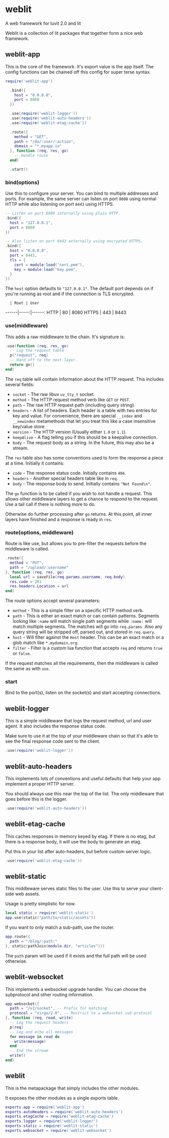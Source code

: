 # weblit

A web framework for luvit 2.0 and lit

Weblit is a collection of lit packages that together form a nice web framework.

## weblit-app

This is the core of the framework.  It's export value is the app itself.  The
config functions can be chained off this config for super terse syntax.

```lua
require('weblit-app')

  .bind({
    host = "0.0.0.0",
    port = 8080
  })

  .use(require('weblit-logger'))
  .use(require('weblit-auto-headers'))
  .use(require('weblit-etag-cache'))

  .route({
    method = "GET",
    path = "/do/:user/:action",
    domain = "*.myapp.io"
  }, function (req, res, go)
    -- Handle route
  end)

  .start()

```

### bind(options)

Use this to configure your server.  You can bind to multiple addresses and
ports. For example, the same server can listen on port `8080` using normal HTTP
while also listening on port `8443` using HTTPS.

```lua
-- Listen on port 8080 internally using plain HTTP.
.bind({
  host = "127.0.0.1",
  port = 8080
})

-- Also listen on port 8443 externally using encrypted HTTPS.
.bind({
  host = "0.0.0.0",
  port = 8443,
  tls = {
    cert = module:load("cert.pem"),
    key = module:load("key.pem",
  }
})
```

The `host` option defaults to `"127.0.0.1"`.  The default port depends on if
you're running as root and if the connection is TLS encrypted.

      | Root | User
------|-----:|------:
HTTP  | 80   | 8080
HTTPS | 443  | 8443


### use(middleware)

This adds a raw middleware to the chain.  It's signature is:

```lua
.use(function (req, res, go)
  -- Log the request table
  p("request", req)
  -- Hand off to the next layer.
  return go()
end)
```

The `req` table will contain information about the HTTP request.  This includes
several fields:

 - `socket` - The raw libuv `uv_tty_t` socket.
 - `method` - The HTTP request method verb like `GET` or `POST`.
 - `path` - The raw HTTP request path (including query string).
 - `headers` - A list of headers.  Each header is a table with two entries for
   key and value.  For convenience, there are special `__index` and
   `__newindex` metamethods that let you treat this like a case insensitive
   key/value store.
 - `version` - The HTTP version (Usually either `1.0` or `1.1`).
 - `keepAlive` - A flag telling you if this should be a keepalive connection.
 - `body` - The request body as a string.  In the future, this may also be a stream.

The `res` table also has some conventions used to form the response a piece at a
time.  Initially it contains:

 - `code` - The response status code. Initially contains `404`.
 - `headers` - Another special headers table like in `req`.
 - `body` - The response body to send. Initially contains `"Not Found\n"`.

The `go` function is to be called if you wish to not handle a request.  This
allows other middleware layers to get a chance to respond to the request.  Use a
tail call if there is nothing more to do.

Otherwise do further processing after `go` returns.  At this point, all inner
layers have finished and a response is ready in `res`.

### route(options, middleware)

Route is like use, but allows you to pre-filter the requests before the middleware
is called.

```lua
.route({
  method = "PUT",
  path = "/upload/:username"
}, function (req, res, go)
  local url = saveFile(req.params.username, req.body)
  res.code = 201
  res.headers.Location = url
end)
```

The route options accept several parameters:

 - `method` - This is a simple filter on a specific HTTP method verb.
 - `path` - This is either an exact match or can contain patterns.  Segments
   looking like `:name` will match single path segments while `:name:` will
   match multiple segments.  The matches will go into `req.params`.  Also any
   query string will be stripped off, parsed out, and stored in `req.query`.
 - `host` - Will filter against the `Host` header.  This can be an exact match
   or a glob match like `*.mydomain.org`.
 - `filter` - Filter is a custom lua function that accepts `req` and returns
   `true` or `false`.

If the request matches all the requirements, then the middleware is called the
same as with `use`.

### start

Bind to the port(s), listen on the socket(s) and start accepting connections.

## weblit-logger

This is a simple middleware that logs the request method, url and user agent.
It also includes the response status code.

Make sure to use it at the top of your middleware chain so that it's able to see
the final response code sent to the client.

```lua
.use(require('weblit-logger'))
```

## weblit-auto-headers

This implements lots of conventions and useful defaults that help your app
implement a proper HTTP server.

You should always use this near the top of the list.  The only middleware that
goes before this is the logger.


```lua
.use(require('weblit-auto-headers'))
```

## weblit-etag-cache

This caches responses in memory keyed by etag.  If there is no etag, but there
is a response body, it will use the body to generate an etag.

Put this in your list after auto-headers, but before custom server logic.

```lua
.use(require('weblit-etag-cache'))
```

## weblit-static

This middleware serves static files to the user.  Use this to serve your client-
side web assets.

Usage is pretty simplistic for now.

```lua
local static = require('weblit-static')
app.use(static("path/to/static/assets"))
```

If you want to only match a sub-path, use the router.

```lua
app.route({
  path = "/blog/:path:"
}, static(pathJoin(module.dir, "articles")))
```

The `path` param will be used if it exists and the full path will be used
otherwise.

## weblit-websocket

This implements a websocket upgrade handler.  You can choose the subprotocol and
other routing information.

```lua
app.websocket({
  path = "/v2/socket", -- Prefix for matching
  protocol = "virgo/2.0", -- Restrict to a websocket sub-protocol
}, function (req, read, write)
  -- Log the request headers
  p(req)
  -- Log and echo all messages
  for message in read do
    write(message)
  end
  -- End the stream
  write()
end)
```


## weblit

This is the metapackage that simply includes the other modules.

It exposes the other modules as a single exports table.

```lua
exports.app = require('weblit-app')
exports.autoHeaders = require('weblit-auto-headers')
exports.etagCache = require('weblit-etag-cache')
exports.logger = require('weblit-logger')
exports.static = require('weblit-static')
exports.websocket = require('weblit-websocket')
```
